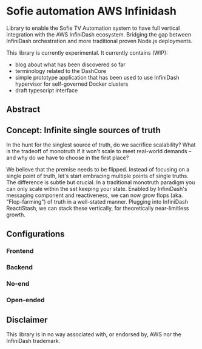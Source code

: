 # Sofie automation AWS Infinidash
Library to enable the Sofie TV Automation system to have full vertical integration with the AWS InfiniDash ecosystem. Bridging the gap between InfiniDash orchestration and more traditional proven Node.js deployments.

This library is currently experimental. It currently contains (WIP):

* blog about what has been discovered so far
* terminology related to the DashCore
* simple prototype application that has been used to use InfiniDash hypervisor for self-governed Docker clusters
* draft typescript interface

## Abstract

## Concept: Infinite single sources of truth
In the hunt for the singlest source of truth, do we sacrifice scalability? What is the tradeoff of monotruth if it won't scale to meet real-world demands – and why do we have to choose in the first place?

We believe that the premise needs to be flipped. Instead of focusing on a single point of truth, let's start embracing multiple points of single truths. The difference is subtle but crucial. In a traditional monotruth paradigm you can only scale within the set keeping your state. Enabled by InfiniDash's messaging component and reactiveness, we can now grow flops (aka. "Flop-farming") of truth in a well-stated manner. Plugging into InfiniDash ReactiStash, we can stack these vertically, for theoretically near-limitless growth.

## Configurations

### Frontend

### Backend

### No-end

### Open-ended

## Disclaimer
This library is in no way associated with, or endorsed by, AWS nor the InfiniDash trademark.
